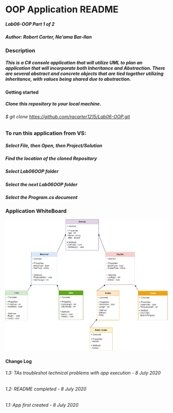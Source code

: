 # OOP Application README
##### Lab06-OOP Part 1 of 2
##### Author: Robert Carter, Na'ama Bar-Ilan

### Description

##### This is a C# console application that will utilize UML to plan an application that will incorporate both Inheritance and Abstraction. There are several abstract and concrete objects that are tied together utilizing inheritance, with values being shared due to abstraction. 

#### Getting started

##### Clone this repository to your local machine.
###### $ git clone https://github.com/racarter1215/Lab06-OOP.git

### To run this application from VS:

##### Select File, then Open, then Project/Solution
##### Find the location of the cloned Repository
##### Select Lab06OOP folder
##### Select the next Lab06OOP folder
##### Select the Program.cs document

### Application WhiteBoard
![App Image 1](./assets/Lab06Whiteboard.png)


#### Change Log
###### 1.3: TAs troubleshot technical problems with app execution - 8 July 2020
###### 1.2: README completed - 8 July 2020
###### 1.1: App first created - 8 July 2020
